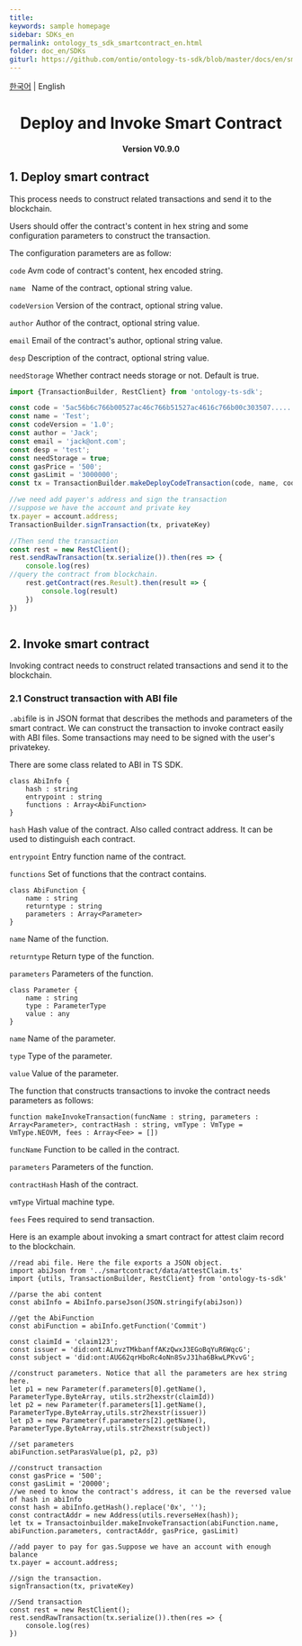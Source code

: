```yaml
---
title:
keywords: sample homepage
sidebar: SDKs_en
permalink: ontology_ts_sdk_smartcontract_en.html
folder: doc_en/SDKs
giturl: https://github.com/ontio/ontology-ts-sdk/blob/master/docs/en/smart_contract.md
---
```


[한국어](./ontology_ts_sdk_smartcontract_ko.html) | English

<h1 align="center">Deploy and Invoke Smart Contract</h1>
<h4 align="center">Version V0.9.0 </h4>

## 1. Deploy smart contract

This process needs to construct related transactions and send it to the blockchain.

Users should offer the contract's content in hex string and some configuration parameters to construct the transaction.


The configuration parameters are as follow:

```code``` Avm code of contract's content, hex encoded string.

```name ``` Name of the contract, optional string value.

```codeVersion``` Version of the contract, optional string value.

```author``` Author of the contract, optional string value.

```email``` Email of the contract's author, optional string value.

```desp``` Description of the contract, optional string value.

```needStorage``` Whether contract needs storage or not. Default is true.

```typescript
import {TransactionBuilder, RestClient} from 'ontology-ts-sdk';

const code = '5ac56b6c766b00527ac46c766b51527ac4616c766b00c303507......';
const name = 'Test';
const codeVersion = '1.0';
const author = 'Jack';
const email = 'jack@ont.com';
const desp = 'test';
const needStorage = true;
const gasPrice = '500';
const gasLimit = '3000000';
const tx = TransactionBuilder.makeDeployCodeTransaction(code, name, codeVersion, author, email,desp,needStorage, gasPrice, gasLimit);

//we need add payer's address and sign the transaction
//suppose we have the account and private key
tx.payer = account.address;
TransactionBuilder.signTransaction(tx, privateKey)

//Then send the transaction
const rest = new RestClient();
rest.sendRawTransaction(tx.serialize()).then(res => {
	console.log(res)
//query the contract from blockchain.
	rest.getContract(res.Result).then(result => {
		console.log(result)
	})
})



```

## 2. Invoke smart contract
Invoking contract needs to construct related transactions and send it to the blockchain.

### 2.1 Construct transaction with ABI file

```.abi```file is in JSON format that describes the methods and parameters of the smart contract. We can construct the transaction to invoke contract easily with ABI files. Some transactions may need to be signed with the user's privatekey.

There are some class related to ABI in TS SDK.

```
class AbiInfo {
    hash : string
    entrypoint : string
    functions : Array<AbiFunction>
}
```

```hash``` Hash value of the contract. Also called contract address. It can be used to distinguish each contract.

```entrypoint``` Entry function name of the contract.

```functions```  Set of functions that the contract contains.

```
class AbiFunction {
    name : string
    returntype : string
    parameters : Array<Parameter>
}
```

```name``` Name of the function.

```returntype``` Return type of the function.

```parameters``` Parameters of the function.

```
class Parameter {
    name : string
    type : ParameterType
    value : any
}
```

```name``` Name of the parameter.

```type```  Type of the parameter.

```value```  Value of the parameter.

The function that constructs transactions to invoke the contract needs parameters as follows:

````
function makeInvokeTransaction(funcName : string, parameters : Array<Parameter>, contractHash : string, vmType : VmType = VmType.NEOVM, fees : Array<Fee> = [])
````

```funcName``` Function to be called in the contract.

```parameters``` Parameters of the function.

```contractHash``` Hash of the contract.

```vmType``` Virtual machine type.

```fees``` Fees required to send transaction.

Here is an example about invoking a smart contract for attest claim record to the blockchain.

```
//read abi file. Here the file exports a JSON object.
import abiJson from '../smartcontract/data/attestClaim.ts'
import {utils, TransactionBuilder, RestClient} from 'ontology-ts-sdk'

//parse the abi content
const abiInfo = AbiInfo.parseJson(JSON.stringify(abiJson))

//get the AbiFunction
const abiFunction = abiInfo.getFunction('Commit')

const claimId = 'claim123';
const issuer = 'did:ont:ALnvzTMkbanffAKzQwxJ3EGoBqYuR6WqcG';
const subject = 'did:ont:AUG62qrHboRc4oNn8SvJ31ha6BkwLPKvvG';

//construct parameters. Notice that all the parameters are hex string here.
let p1 = new Parameter(f.parameters[0].getName(), ParameterType.ByteArray, utils.str2hexstr(claimId))
let p2 = new Parameter(f.parameters[1].getName(), ParameterType.ByteArray,utils.str2hexstr(issuer))
let p3 = new Parameter(f.parameters[2].getName(), ParameterType.ByteArray,utils.str2hexstr(subject))

//set parameters
abiFunction.setParasValue(p1, p2, p3)

//construct transaction
const gasPrice = '500';
const gasLimit = '20000';
//we need to know the contract's address, it can be the reversed value of hash in abiInfo
const hash = abiInfo.getHash().replace('0x', '');
const contractAddr = new Address(utils.reverseHex(hash));
let tx = Transactoinbuilder.makeInvokeTransaction(abiFunction.name, abiFunction.parameters, contractAddr, gasPrice, gasLimit)

//add payer to pay for gas.Suppose we have an account with enough balance
tx.payer = account.address;

//sign the transaction.
signTransaction(tx, privateKey)

//Send transaction
const rest = new RestClient();
rest.sendRawTransaction(tx.serialize()).then(res => {
	console.log(res)
})

```


